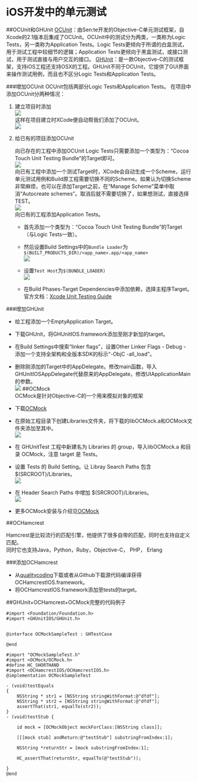 
# iOS开发中的单元测试
##OCUnit和GHUnit
[OCUnit](www.sente.ch/software/ocunit/‎)：由Sen:te开发的Objective-C单元测试框架，自Xcode的2.1版本后集成了OCUnit。OCUnit中的测试分为两类，一类称为Logic Tests，另一类称为Application Tests。Logic Tests更倾向于所谓的白盒测试，用于测试工程中较细节的逻辑；Application Tests更倾向于黑盒测试，或接口测试，用于测试直接与用户交互的接口。  <!--more-->
[GHUnit](https://github.com/gabriel/gh-unit)：是一款Objective-C的测试框架，支持iOS工程还支持OSX的工程。GHUnit不同于OCUnit，它提供了GUI界面来操作测试用例，而且也不区分Logic Tests和Application Tests。

###增加OCUnit
OCUnit包括两部分Logic Tests和Application Tests。
在项目中添加OCUnit分两种情况： 
  
1.   建立项目时添加   
	![](/images/iosunittestingimage/iosunittesting001.png)  
	这样在项目建立时XCode便自动帮我们添加了OCUnit。  
	![](/images/iosunittestingimage/iosunittesting002.png)  
	
2.   给已有的项目添加OCUnit  
   
      向已存在的工程中添加OCUnit Logic Tests只需要添加一个类型为：“Cocoa Touch Unit Testing Bundle”的Target即可。        
   ![](/images/iosunittestingimage/iosunittesting003.jpg)    
      向已有工程中添加一个测试Target时，XCode会自动生成一个Scheme，运行单元测试用例和Build原工程需要切换不同的Scheme。如果认为切换Scheme非常麻烦，也可以在添加Target之前，在“Manage Scheme”菜单中取消“Autocreate schemes”。取消后就不需要切换了，如果想测试，直接选择TEST。      
   ![](/images/iosunittestingimage/iosunittesting008.png)     
      向已有的工程添加Application Tests。  
      * 首先添加一个类型为：“Cocoa Touch Unit Testing Bundle”的Target（与Logic Tests一致）。   
      * 然后设置Build Settings中的`Bundle Loader`为 `$(BUILT_PRODUCTS_DIR)/<app_name>.app/<app_name>`   
      ![](/images/iosunittestingimage/iosunittesting005.jpg)
            
      * 设置`Test Host`为`$(BUNDLE_LOADER)`   
      ![](/images/iosunittestingimage/iosunittesting006.jpg)  

      * 在Build Phases-Target Dependencies中添加依赖，选择主程序Target。   
      官方文档：[Xcode Unit Testing Guide](https://developer.apple.com/library/ios/documentation/DeveloperTools/Conceptual/UnitTesting/00-About_Unit_Testing/about.html#//apple_ref/doc/uid/TP40002143-CH1-SW1)   

###增加GHUnit   

*   给工程添加一个EmptyApplication Target。   
*   下载GHUnit，将GHUnitIOS.framework添加至刚才新加的target。   
*   在Build Settings中搜索“linker flags”，设置Other Linker Flags - Debug - 添加一个支持全架构和全版本SDK的标示“-ObjC -all_load”。   
*   删除刚添加的Target中的AppDelegate。修改main函数，导入GHUnitIOSAppDelegate代替原来的AppDelegate，修改UIApplicationMain的参数。  
![](/images/iosunittestingimage/iosunittesting009.png)
##OCMock   
OCMock是针对Objective-C的一个用来模拟对象的框架  

*   下载[OCMock](http://ocmock.org/)
*   在原始工程目录下创建Libraries文件夹，将下载的libOCMock.a和OCMock文件夹添加至其中。   
![](/images/iosunittestingimage/iosunittesting010.png)   
*   在 GHUnitTest 工程中新建名为 Libraries 的 group，导入libOCMock.a 和目录 OCMock，注意 target 是 Tests。
*   设置 Tests 的 Build Setting。让 Libray Search Paths 包含 $(SRCROOT)/Libraries。   
![](/images/iosunittestingimage/iosunittesting012.jpg)
*   在 Header Search Paths 中增加 $(SRCROOT)/Libraries。   
![](/images/iosunittestingimage/iosunittesting013.jpg)
*   更多OCMock安装与介绍见[OCMock](http://ocmock.org/)   
 
##OCHamcrest   

Hamcrest是比较流行的匹配引擎，他提供了很多自带的匹配，同时也支持自定义匹配。   
同时它也支持Java，Python，Ruby，Objective-C， PHP， Erlang   
 
###添加OCHamcrest
*   从[qualitycoding](http://qualitycoding.org/resources/)下载或者从Github下载源代码编译获得OCHamcrestIOS.framework。   
*   将OCHamcrestIOS.framework添加至tests的target。   

##GHUnit+OCHamcrest+OCMock完整的代码例子
```
#import <Foundation/Foundation.h>
#import <GHUnitIOS/GHUnit.h>


@interface OCMockSampleTest : GHTestCase

@end
```

```
#import "OCMockSampleTest.h"
#import <OCMock/OCMock.h>
#define HC_SHORTHAND
#import <OCHamcrestIOS/OCHamcrestIOS.h>
@implementation OCMockSampleTest

- (void)testEquals
{
    NSString * str1 = [NSString stringWithFormat:@"dfdf"];
    NSString * str2 = [NSString stringWithFormat:@"dfdf"];
    assertThat(str1, equalTo(str2));
}
- (void)testStub {
    
    id mock = [OCMockObject mockForClass:[NSString class]];
    
    [[[mock stub] andReturn:@"testStub"] substringFromIndex:1];
    
    NSString *returnStr = [mock substringFromIndex:1];
    
    HC_assertThat(returnStr, equalTo(@"testStub"));
    
}
@end
```  





